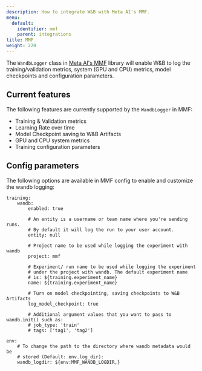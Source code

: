 ```yaml
---
description: How to integrate W&B with Meta AI's MMF.
menu:
  default:
    identifier: mmf
    parent: integrations
title: MMF
weight: 220
---
```


The `WandbLogger` class in [Meta AI's MMF](https://github.com/facebookresearch/mmf) library will enable W&B to log the training/validation metrics, system (GPU and CPU) metrics, model checkpoints and configuration parameters.

## Current features

The following features are currently supported by the `WandbLogger` in MMF:

* Training & Validation metrics
* Learning Rate over time
* Model Checkpoint saving to W&B Artifacts
* GPU and CPU system metrics
* Training configuration parameters

## Config parameters

The following options are available in MMF config to enable and customize the wandb logging:

```
training:
    wandb:
        enabled: true
        
        # An entity is a username or team name where you're sending runs.
        # By default it will log the run to your user account.
        entity: null
        
        # Project name to be used while logging the experiment with wandb
        project: mmf
        
        # Experiment/ run name to be used while logging the experiment
        # under the project with wandb. The default experiment name
        # is: ${training.experiment_name}
        name: ${training.experiment_name}
        
        # Turn on model checkpointing, saving checkpoints to W&B Artifacts
        log_model_checkpoint: true
        
        # Additional argument values that you want to pass to wandb.init() such as:
        # job_type: 'train'
        # tags: ['tag1', 'tag2']
        
env:
    # To change the path to the directory where wandb metadata would be 
    # stored (Default: env.log_dir):
    wandb_logdir: ${env:MMF_WANDB_LOGDIR,}
```